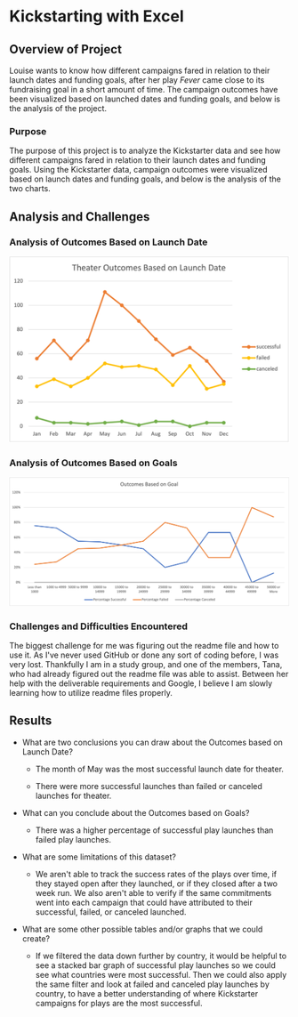 
# Kickstarting with Excel

## Overview of Project
Louise wants to know how different campaigns fared in relation to their launch dates and funding goals, after her play <i>Fever</i> came close to its fundraising goal in a short amount of time. The campaign outcomes have been visualized based on launched dates and funding goals, and below is the analysis of the project. 

### Purpose

The purpose of this project is to analyze the Kickstarter data and see how different campaigns fared in relation to their launch dates and funding goals. Using the Kickstarter data, campaign outcomes were visualized based on launch dates and funding goals, and below is the analysis of the two charts. 

## Analysis and Challenges

### Analysis of Outcomes Based on Launch Date
![Theater_Outcomes_vs_Launch](Resources/Theater_Outcomes_VS_Launch.png)

### Analysis of Outcomes Based on Goals
![Outcomes vs Goals](Resources/Outcomes_vs_Goals.png)

### Challenges and Difficulties Encountered

The biggest challenge for me was figuring out the readme file and how to use it. As I've never used GitHub or done any sort of coding before, I was very lost. Thankfully I am in a study group, and one of the members, Tana, who had already figured out the readme file was able to assist. Between her help with the deliverable requirements and Google, I believe I am slowly learning how to utilize readme files properly. 

## Results

- What are two conclusions you can draw about the Outcomes based on Launch Date?

    - The month of May was the most successful launch date for theater.
    
    - There were more successful launches than failed or canceled launches for theater. 

- What can you conclude about the Outcomes based on Goals?

    - There was a higher percentage of successful play launches than failed play launches. 
  
- What are some limitations of this dataset?

    - We aren't able to track the success rates of the plays over time, if they stayed open after they launched, or if they closed after a two week run. We    also aren't able to verify if the same commitments went into each campaign that could have attributed to their successful, failed, or canceled launched.
  
- What are some other possible tables and/or graphs that we could create?

    - If we filtered the data down further by country, it would be helpful to see a stacked bar graph of successful play launches so we could see what countries were most successful. Then we could also apply the same filter and look at failed and canceled play launches by country, to have a better understanding of where Kickstarter campaigns for plays are the most successful. 
